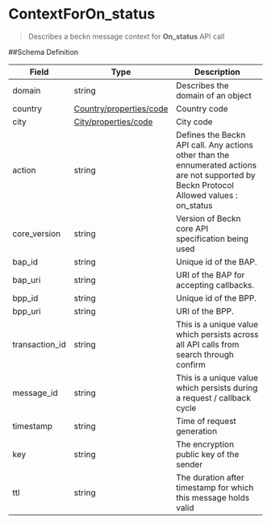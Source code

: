 # ContextForOn_status

> Describes a beckn message context for **On_status** API call

##Schema Definition

| **Field**      | **Type**                                                                  | **Description**                                                                                                                                 |
| -------------- | ------------------------------------------------------------------------- | ----------------------------------------------------------------------------------------------------------------------------------------------- |
| domain         | string                                                                    | Describes the domain of an object                                                                                                               |
| country        | [Country/properties/code](/reference/0.9.3/core/schema-reference/country) | Country code                                                                                                                                    |
| city           | [City/properties/code](/reference/0.9.3/core/schema-reference/city)       | City code                                                                                                                                       |
| action         | string                                                                    | Defines the Beckn API call. Any actions other than the ennumerated actions are not supported by Beckn Protocol <br/> Allowed values : on_status |
| core_version   | string                                                                    | Version of Beckn core API specification being used                                                                                              |
| bap_id         | string                                                                    | Unique id of the BAP.                                                                                                                           |
| bap_uri        | string                                                                    | URI of the BAP for accepting callbacks.                                                                                                         |
| bpp_id         | string                                                                    | Unique id of the BPP.                                                                                                                           |
| bpp_uri        | string                                                                    | URI of the BPP.                                                                                                                                 |
| transaction_id | string                                                                    | This is a unique value which persists across all API calls from search through confirm                                                          |
| message_id     | string                                                                    | This is a unique value which persists during a request / callback cycle                                                                         |
| timestamp      | string                                                                    | Time of request generation                                                                                                                      |
| key            | string                                                                    | The encryption public key of the sender                                                                                                         |
| ttl            | string                                                                    | The duration after timestamp for which this message holds valid                                                                                 |
